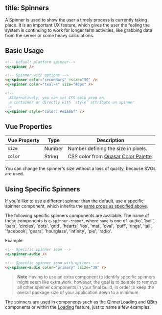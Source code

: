 title: Spinners
---
A Spinner is used to show the user a timely process is currently taking place. It is an important UX feature, which gives the user the feeling the system is continuing to work for longer term activities, like grabbing data from the server or some heavy calculations.   

<input type="hidden" data-fullpage-demo="web-componentss/spinner">

## Basic Usage
``` html
<!-- Default platform spinner-->
<q-spinner />

<!-- Spinner with options -->
<q-spinner color="secondary" :size="30" />
<q-spinner color="teal-4" size="40px" />

<!--
  Alternatively, you can set CSS colo prop on
  a container or directly with `style` attribute on spinner
-->
<q-spinner style="color: #e2aa6f" />
```

## Vue Properties
| Vue Property | Type | Description |
| --- | --- | --- |
| `size` | Number | Number defining the size in pixels. |
| `color` | String | CSS color from [Quasar Color Palette](/components/color-palette.html). |

You can change the spinner's size without a loss of quality, because SVGs are used.

## Using Specific Spinners
If you'd like to use a different spinner than the default, use a specific spinner component, which inherits the [same props as specified above](#Vue-Properties).

The following specific spinners components are available. The name of these components is `q-spinner-*name*`, where `name` is one of 'audio', 'ball', 'bars', 'circles', 'dots', 'grid', 'hearts', 'ios', 'mat', 'oval', 'puff', 'rings', 'tail', 'facebook', 'gears', 'hourglass', 'infinity', 'pie', 'radio'.

Example:

```html
<!-- Specific spinner icon -->
<q-spinner-audio />

<!-- Specific spinner icon with options -->
<q-spinner-audio color="primary" :size="30" />

```

> **Note**
> Having to use an extra component to identify specific spinners might seem like extra work, however, the goal is to be able to remove all other spinner components in your final build, in order to keep the overall package size of your application down to a minimum.  

The spinners are used in components such as the [QInnerLoading](/components/inner-loading.html) and [QBtn](/components/button.html) components or within the [Loading](/components/loading.html) feature, just to name a few examples.

